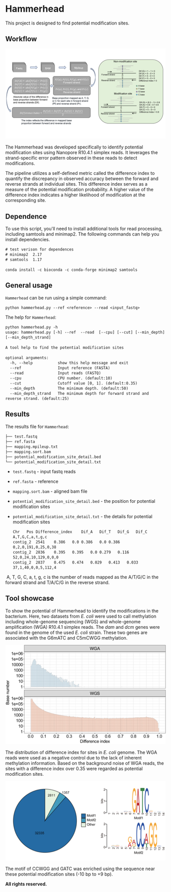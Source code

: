 # Hammerhead
This project is designed to find potential modification sites.



## Workflow

![alt text](figure_demo/Demo_1.png)



The Hammerhead was developed specifically to identify potential modification sites using Nanopore R10.4.1 simplex reads. It leverages the strand-specific error pattern observed in these reads to detect modifications.



The pipeline utilizes a self-defined metric called the difference index to quantify the discrepancy in observed accuracy between the forward and reverse strands at individual sites. This difference index serves as a measure of the potential modification probability. A higher value of the difference index indicates a higher likelihood of modification at the corresponding site.



## Dependence

To use this script, you'll need to install additional tools for read processing, including samtools and minimap2. The following commands can help you install dependencies.

```shell
# test verison for dependences
# minimap2	2.17
# samtools	1.17

conda install -c bioconda -c conda-forge minimap2 samtools
```



## General usage

`Hammerhead` can be run using a simple command:

```
python hammerhead.py --ref <reference> --read <input_fastq>
```

The help for `Hammerhead`:

```
python hammerhead.py -h
usage: hammerhead.py [-h] --ref  --read  [--cpu] [--cut] [--min_depth] [--min_depth_strand]

A tool help to find the potential modification sites

optional arguments:
  -h, --help           show this help message and exit
  --ref                Input reference (FASTA)
  --read               Input reads (FASTQ)
  --cpu                CPU number. (default:10)
  --cut                Cutoff value [0, 1]. (default:0.35)
  --min_depth          The minimum depth. (default:50)
  --min_depth_strand   The minimum depth for forward strand and reverse strand. (default:25)
```


## Results

The results file for `Hammerhead`:

```
├── test.fastq
├── ref.fasta
├── mapping.mpileup.txt
├── mapping.sort.bam
├── potential_modification_site_detail.bed
└── potential_modification_site_detail.txt
```

- `test.fastq` - input fastq reads

- `ref.fasta` - reference

- `mapping.sort.bam` - aligned bam file

- `potential_modification_site_detail.bed` - the position for potential modification sites

- `potential_modification_site_detail.txt` - the details for potential modification sites

  ```
  Chr	Pos	Difference_index	Dif_A	Dif_T	Dif_G	Dif_C	A,T,G,C,a,t,g,c
  contig_2	2541	0.386	0.0	0.386	0.0	0.386	0,2,0,191,0,25,0,38
  contig_2	2836	0.395	0.395	0.0	0.279	0.116	52,0,24,10,129,0,0,0
  contig_2	2837	0.475	0.474	0.029	0.413	0.033	37,1,40,0,0,5,112,4
  ```

​		A, T, G, C, a, t, g, c  is the number of reads mapped as the  A/T/G/C in the forward strand and T/A/C/G in the reverse strand.



## Tool showcase

To show the potential of Hammerhead to identify the modifications in the bacterium. Here, two datasets from  *E. coli* were used to call methylation including whole-genome sequencing (WGS) and whole-genome amplification (WGA) R10.4.1 simplex reads. The *dam* and *dcm* genes were found in the genome of the used *E. coli* strain. These two genes are associated with the G6mATC and C5mCWGG methylation.



![alt text](figure_demo/Demo_2.png)

The distribution of difference index for sites in *E. coli* genome. The WGA reads were used as a negative control due to the lack of inherent methylation information. Based on the background noise of WGA reads, the sites with a difference index over 0.35 were regarded as potential modification sites.



![alt text](figure_demo/Demo_3.png)

The motif of CCWGG and GATC was enriched using the sequence near these potential modification sites (-10 bp to +9 bp). 



**All rights reserved.**

